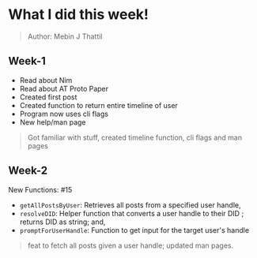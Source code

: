 # What I did this week!

> Author: Mebin J Thattil

## Week-1

- Read about Nim
- Read about AT Proto Paper
- Created first post
- Created function to return entire timeline of user
- Program now uses cli flags
- New help/man page

> Got familiar with stuff, created timeline function, cli flags and man pages

## Week-2 

New Functions: #15
- `getAllPostsByUser`: Retrieves all posts from a specified user handle,
- `resolveDID`: Helper function that converts a user handle to their DID ; returns DID as string; and,
- `promptForUserHandle`: Function to get input for the target user's handle

> feat to fetch all posts given a user handle; updated man pages.
